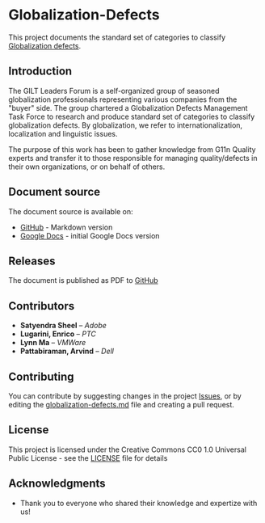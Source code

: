 # Globalization-Defects

This project documents the standard set of categories to classify [Globalization defects](globalization-defects.md).

## Introduction

The GILT Leaders Forum is a self-organized group of seasoned globalization professionals representing various companies from the "buyer" side. The group chartered a Globalization Defects Management Task Force to research and produce standard set of categories to classify globalization defects. By globalization, we refer to internationalization, localization and linguistic issues.

The purpose of this work has been to gather knowledge from G11n Quality experts and transfer it to those responsible for managing quality/defects in their own organizations, or on behalf of others.

## Document source

The document source is available on:

* [GitHub](globalization-defects.md) - Markdown version
* [Google Docs](https://docs.google.com/document/d/1xfDrQQ7usEyu7V4UUp76anBJnmOF58HFWiib2HqOu1s/edit) - initial Google Docs version

## Releases

The document is published as PDF to [GitHub](https://github.com/GILT-Forum/Globalization-Defects/releases)

## Contributors

* **Satyendra Sheel** – *Adobe*
* **Lugarini, Enrico** – *PTC*
* **Lynn Ma** – *VMWare*
* **Pattabiraman, Arvind** – *Dell*


## Contributing

You can contribute by suggesting changes in the project [Issues](https://github.com/GILT-Forum/Globalization-Defects/issues), or by editing the [globalization-defects.md](globalization-defects.md) file and creating a pull request.

## License

This project is licensed under the Creative Commons CC0 1.0 Universal
Public License - see the [LICENSE](LICENSE) file for details

## Acknowledgments

* Thank you to everyone who shared their knowledge and expertize with us!
